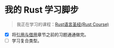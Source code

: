 # 我的 Rust 学习脚步

> 我正在学习的课程：[Rust语言圣经\(Rust Course\)](https://github.com/sunface/rust-course)

- [X] 将[引用与借用](https://course.rs/basic/ownership/borrowing.html)章节之前的习题通通做完。
- [ ] 学习复合类型。
